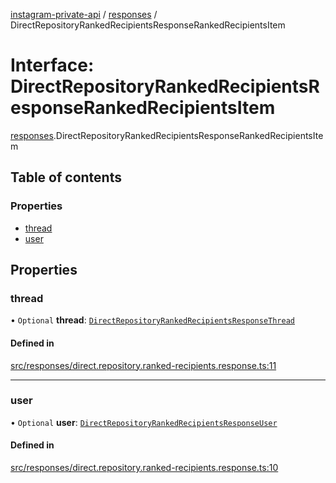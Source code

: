 [instagram-private-api](../../README.md) / [responses](../../modules/responses.md) / DirectRepositoryRankedRecipientsResponseRankedRecipientsItem

# Interface: DirectRepositoryRankedRecipientsResponseRankedRecipientsItem

[responses](../../modules/responses.md).DirectRepositoryRankedRecipientsResponseRankedRecipientsItem

## Table of contents

### Properties

- [thread](DirectRepositoryRankedRecipientsResponseRankedRecipientsItem.md#thread)
- [user](DirectRepositoryRankedRecipientsResponseRankedRecipientsItem.md#user)

## Properties

### thread

• `Optional` **thread**: [`DirectRepositoryRankedRecipientsResponseThread`](DirectRepositoryRankedRecipientsResponseThread.md)

#### Defined in

[src/responses/direct.repository.ranked-recipients.response.ts:11](https://github.com/Nerixyz/instagram-private-api/blob/b3351b9/src/responses/direct.repository.ranked-recipients.response.ts#L11)

___

### user

• `Optional` **user**: [`DirectRepositoryRankedRecipientsResponseUser`](DirectRepositoryRankedRecipientsResponseUser.md)

#### Defined in

[src/responses/direct.repository.ranked-recipients.response.ts:10](https://github.com/Nerixyz/instagram-private-api/blob/b3351b9/src/responses/direct.repository.ranked-recipients.response.ts#L10)
